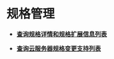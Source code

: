 # 规格管理<a name="ecs_02_0400"></a>

-   **[查询规格详情和规格扩展信息列表](查询规格详情和规格扩展信息列表.md)**  

-   **[查询云服务器规格变更支持列表](查询云服务器规格变更支持列表.md)**  


